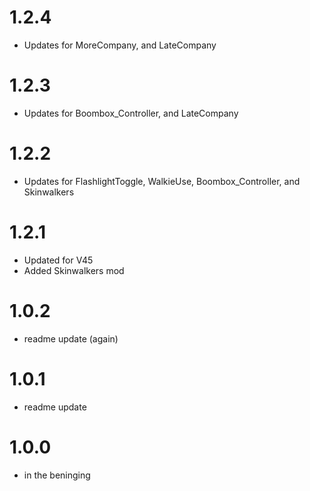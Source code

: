 # 1.2.4
- Updates for MoreCompany, and LateCompany

# 1.2.3
- Updates for Boombox_Controller, and LateCompany

# 1.2.2
- Updates for FlashlightToggle, WalkieUse, Boombox_Controller, and Skinwalkers

# 1.2.1
- Updated for V45
- Added Skinwalkers mod

# 1.0.2
- readme update (again)

# 1.0.1
- readme update

# 1.0.0
- in the beninging